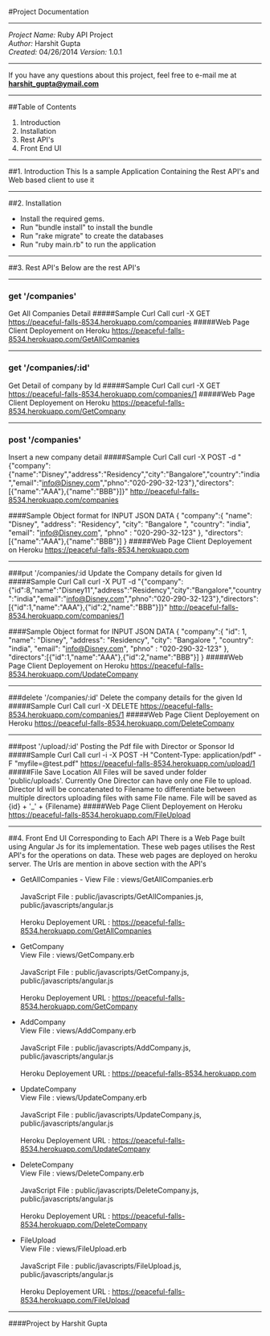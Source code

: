 #Project Documentation
***
*Project Name:* Ruby API Project  
*Author:* Harshit Gupta  
*Created:* 04/26/2014 
*Version:* 1.0.1  
***
If you have any questions about this project, feel free to e-mail me at **harshit_gupta@ymail.com**
***
##Table of Contents
1. Introduction
2. Installation
3. Rest API's
4. Front End UI

***

##1. Introduction
This Is a sample Application Containing the Rest API's and Web based client to use it

 ***
 
##2. Installation
- Install the required gems.
- Run "bundle install" to install the bundle
- Run "rake migrate" to create the databases
- Run "ruby main.rb" to run the application

***

##3. Rest API's
Below are the rest API's

***

### get '/companies'
Get All Companies Detail
#####Sample Curl Call
curl -X GET https://peaceful-falls-8534.herokuapp.com/companies
#####Web Page Client Deployement on Heroku
https://peaceful-falls-8534.herokuapp.com/GetAllCompanies
***
### get '/companies/:id'
Get Detail of company by Id
#####Sample Curl Call
curl -X GET https://peaceful-falls-8534.herokuapp.com/companies/1
#####Web Page Client Deployement on Heroku
https://peaceful-falls-8534.herokuapp.com/GetCompany
***
### post '/companies'
Insert a new company detail
#####Sample Curl Call
curl -X POST -d "{\"company\":{\"name\":\"Disney\",\"address\":\"Residency\",\"city\":\"Bangalore\",\"country\":\"india\",\"email\":\"info@Disney.com\",\"phno\":\"020-290-32-123\"},\"directors\":[{\"name\":\"AAA\"},{\"name\":\"BBB\"}]}" http://peaceful-falls-8534.herokuapp.com/companies

####Sample Object format for INPUT JSON DATA
{
"company":{
  "name": "Disney", 
  "address": "Residency", 
  "city": "Bangalore ", 
  "country": "india",
  "email": "info@Disney.com",
  "phno" : "020-290-32-123"
},
"directors":[{"name":"AAA"},{"name":"BBB"}] 
}
#####Web Page Client Deployement on Heroku
https://peaceful-falls-8534.herokuapp.com
***
###put '/companies/:id
Update the Company details for given Id
#####Sample Curl Call
curl -X PUT -d "{\"company\":{\"id\":8,\"name\":\"Disney11\",\"address\":\"Residency\",\"city\":\"Bangalore\",\"country\":\"india\",\"email\":\"info@Disney.com\",\"phno\":\"020-290-32-123\"},\"directors\":[{\"id\":1,\"name\":\"AAA\"},{\"id\":2,\"name\":\"BBB\"}]}" http://peaceful-falls-8534.herokuapp.com/companies/1

####Sample Object format for INPUT JSON DATA
{
"company":{
  "id": 1,
  "name": "Disney", 
  "address": "Residency", 
  "city": "Bangalore ", 
  "country": "india",
  "email": "info@Disney.com",
  "phno" : "020-290-32-123"
},
"directors":[{"id":1,"name":"AAA"},{"id":2,"name":"BBB"}] 
}
#####Web Page Client Deployement on Heroku
https://peaceful-falls-8534.herokuapp.com/UpdateCompany
***
###delete '/companies/:id'
Delete the company details for the given Id
#####Sample Curl Call
curl -X DELETE https://peaceful-falls-8534.herokuapp.com/companies/1
#####Web Page Client Deployement on Heroku
https://peaceful-falls-8534.herokuapp.com/DeleteCompany
***
###post '/upload/:id'
Posting the Pdf file with Director or Sponsor Id
#####Sample Curl Call
curl -i -X POST -H "Content-Type: application/pdf" -F "myfile=@test.pdf" https://peaceful-falls-8534.herokuapp.com/upload/1
#####File Save Location
All Files will be saved under folder 'public/uploads'. Currently One Director can have only one File to upload. Director Id will be concatenated to Filename to differentiate between multiple directors uploading files with same File name. File will be saved as {id} + '_' + {Filename}
#####Web Page Client Deployement on Heroku
https://peaceful-falls-8534.herokuapp.com/FileUpload

***

##4. Front End UI
Corresponding to Each API There is a Web Page built using Angular Js for its implementation. These web pages utilises the Rest API's for the operations on data. These web pages are deployed on heroku server. The Urls are mention in above section with the API's
 
- GetAllCompanies - View File : views/GetAllCompanies.erb  <br>  
JavaScript File : public/javascripts/GetAllCompanies.js, public/javascripts/angular.js <br>  
Heroku Deployement URL : https://peaceful-falls-8534.herokuapp.com/GetAllCompanies

- GetCompany <br> View File : views/GetCompany.erb  <br>  
JavaScript File : public/javascripts/GetCompany.js, public/javascripts/angular.js<br>  
Heroku Deployement URL : https://peaceful-falls-8534.herokuapp.com/GetCompany

- AddCompany <br> View File : views/AddCompany.erb  <br>  
JavaScript File : public/javascripts/AddCompany.js, public/javascripts/angular.js <br>  
Heroku Deployement URL : https://peaceful-falls-8534.herokuapp.com

- UpdateCompany <br> View File : views/UpdateCompany.erb  <br>  
JavaScript File : public/javascripts/UpdateCompany.js, public/javascripts/angular.js <br>  
Heroku Deployement URL : https://peaceful-falls-8534.herokuapp.com/UpdateCompany

- DeleteCompany <br> View File : views/DeleteCompany.erb  <br>  
JavaScript File : public/javascripts/DeleteCompany.js, public/javascripts/angular.js <br>  
Heroku Deployement URL : https://peaceful-falls-8534.herokuapp.com/DeleteCompany

- FileUpload <br> View File : views/FileUpload.erb  <br>  
JavaScript File : public/javascripts/FileUpload.js, public/javascripts/angular.js <br>  
Heroku Deployement URL : https://peaceful-falls-8534.herokuapp.com/FileUpload
 

***
####Project by Harshit Gupta